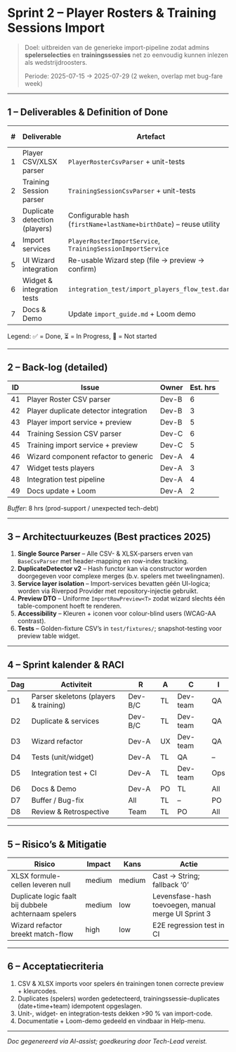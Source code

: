 # Sprint 2 – Player Rosters & Training Sessions Import

> Doel: uitbreiden van de generieke import-pipeline zodat admins **speler­selecties** en **trainingssessies** net zo eenvoudig kunnen inlezen als wedstrijd­roosters.
>
> Periode: 2025-07-15 → 2025-07-29 (2 weken, overlap met bug-fare week)

---

## 1 – Deliverables & Definition of Done

| # | Deliverable | Artefact | DoD criteria |
|---:|-------------|----------|--------------|
| 1 | Player CSV/XLSX parser | `PlayerRosterCsvParser` + unit-tests | ✅ Completed |
| 2 | Training Session parser | `TrainingSessionCsvParser` + unit-tests | ✅ Completed |
| 3 | Duplicate detection (players) | Configurable hash (`firstName+lastName+birthDate`) – reuse utility | ✅ Completed |
| 4 | Import services | `PlayerRosterImportService`, `TrainingSessionImportService` | ✅ Completed |
| 5 | UI Wizard integration | Re-usable Wizard step (file → preview → confirm) | ✅ Completed |
| 6 | Widget & integration tests | `integration_test/import_players_flow_test.dart` | ✅ Completed |
| 7 | Docs & Demo | Update `import_guide.md` + Loom demo | ✅ Completed |

Legend: ✅ = Done, ⏳ = In Progress, 🔲 = Not started

---

## 2 – Back-log (detailed)

| ID | Issue | Owner | Est. hrs |
|----|-------|-------|---------|
| 41 | Player Roster CSV parser | Dev-B | 6 |
| 42 | Player duplicate detector integration | Dev-B | 3 |
| 43 | Player import service + preview | Dev-B | 5 |
| 44 | Training Session CSV parser | Dev-C | 6 |
| 45 | Training import service + preview | Dev-C | 5 |
| 46 | Wizard component refactor to generic | Dev-A | 4 |
| 47 | Widget tests players | Dev-A | 3 |
| 48 | Integration test pipeline | Dev-A | 4 |
| 49 | Docs update + Loom | Dev-A | 2 |

*Buffer*: 8 hrs (prod-support / unexpected tech-debt)

---

## 3 – Architectuurkeuzes (Best practices 2025)

1. **Single Source Parser** – Alle CSV- & XLSX-parsers erven van `BaseCsvParser` met header-mapping en row-index tracking.
2. **DuplicateDetector v2** – Hash functor kan via constructor worden doorgegeven voor complexe merges (b.v. spelers met tweeling­namen).
3. **Service layer isolation** – Import-services bevatten géén UI-logica; worden via Riverpod Provider met repository-injectie gebruikt.
4. **Preview DTO** – Uniforme `ImportRowPreview<T>` zodat wizard slechts één table-component hoeft te renderen.
5. **Accessibility** – Kleuren + iconen voor colour-blind users (WCAG-AA contrast).
6. **Tests** – Golden-fixture CSV’s in `test/fixtures/`; snapshot-testing voor preview table widget.

---

## 4 – Sprint kalender & RACI

| Dag | Activiteit | R | A | C | I |
|-----|-----------|---|---|---|---|
| D1 | Parser skeletons (players & training) | Dev-B/C | TL | Dev-team | QA |
| D2 | Duplicate & services | Dev-B/C | TL | Dev-team | QA |
| D3 | Wizard refactor | Dev-A | UX | Dev-team | QA |
| D4 | Tests (unit/widget) | Dev-A | TL | QA | – |
| D5 | Integration test + CI | Dev-A | TL | Dev-team | Ops |
| D6 | Docs & Demo | Dev-A | PO | TL | All |
| D7 | Buffer / Bug-fix | All | TL | – | PO |
| D8 | Review & Retrospective | Team | TL | PO | All |

---

## 5 – Risico’s & Mitigatie

| Risico | Impact | Kans | Actie |
|--------|--------|------|-------|
| XLSX formule-cellen leveren null | medium | medium | Cast → String; fallback ‘0’ |
| Duplicate logic faalt bij dubbele achternaam spelers | medium | low | Levensfase-hash toevoegen, manual merge UI Sprint 3 |
| Wizard refactor breekt match-flow | high | low | E2E regression test in CI |

---

## 6 – Acceptatiecriteria

1. CSV & XLSX imports voor spelers én trainingen tonen correcte preview + kleurcodes.
2. Duplicates (spelers) worden gedetecteerd, trainingssessie-duplicates (date+time+team) idempotent opgeslagen.
3. Unit-, widget- en integration-tests dekken >90 % van import-code.
4. Documentatie + Loom-demo gedeeld en vindbaar in Help-menu.

---

*Doc gegenereerd via AI-assist; goedkeuring door Tech-Lead vereist.*